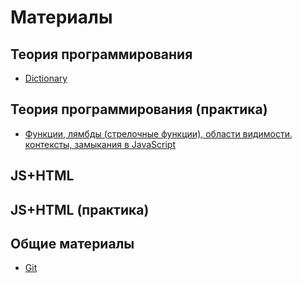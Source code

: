 # Материалы

## Теория программирования
* [Dictionary](theory/dictionary.md)

## Теория программирования (практика)
* [Функции, лямбды (стрелочные функции), области видимости, контексты, замыкания в JavaScript](theory/2.md)

## JS+HTML

## JS+HTML (практика)

## Общие материалы
* [Git](other/git.md)

